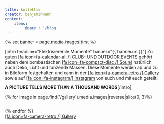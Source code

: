 ```yaml
---
title: kollektiv
creator: benjaminwunn
content:
    items:
        '@page': '/blog'
---
```


{% set banner = page.media.images|first %}

[intro
headline="Elektrisierende Momente"
banner="{{ banner.url }}"]
Zu guten [[fa icon=fa-calendar-alt /] CLUB- UND OUTDOOR EVENTS](/events) gehört neben dem bombastischen [[fa icon=fa-compact-disc /] Sound](/sound)  natürlich auch Deko, Licht und tanzende Massen. Diese Momente werden ab und zu in Bildform festgehalten und dann in der [[fa icon=fa-camera-retro /] Gallery](/gallery) sowie auf [[fa icon=fa-instagram/] instagram](https://www.instagram.com/iloveu.djcrew/)
von euch und mit euch geteilt.

**A PICTURE TELLS MORE THAN A THOUSAND WORDS**[/intro]

<div class="cards">
    {% for image in page.find('/gallery').media.images|reverse|slice(0, 3)%}
    <div class="card">
        <figure class="cardimage">
            <img data-src="{{image.url}}" class="unveil">
        </figure>
    </div>
    {% endfor %}
</div>

<footer>
<a class="btn" href="/gallery">[fa icon=fa-camera-retro /] Gallery</a>
</footer>